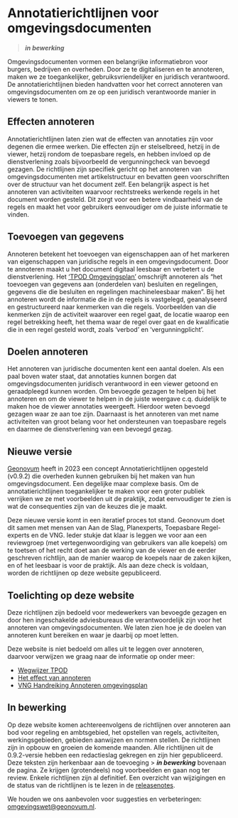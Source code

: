 Annotatierichtlijnen voor omgevingsdocumenten
======================

> _**in bewerking**_

Omgevingsdocumenten vormen een belangrijke informatiebron voor burgers, bedrijven en overheden. Door ze te digitaliseren en te annoteren, maken we ze toegankelijker, gebruiksvriendelijker en juridisch verantwoord. De annotatierichtlijnen bieden handvatten voor het correct annoteren van omgevingsdocumenten om ze op een juridisch verantwoorde manier in viewers te tonen.  

Effecten annoteren
-------------------------

Annotatierichtlijnen laten zien wat de effecten van annotaties zijn voor degenen die ermee werken. Die effecten zijn er stelselbreed, hetzij in de viewer, hetzij rondom de toepasbare regels, en hebben invloed op de dienstverlening zoals bijvoorbeeld de vergunningcheck van bevoegd gezagen. De richtlijnen zijn specifiek gericht op het annoteren van omgevingsdocumenten met artikelstructuur en bevatten geen voorschriften over de structuur van het document zelf. Een belangrijk aspect is het annoteren van activiteiten waarvoor rechtstreeks werkende regels in het document worden gesteld. Dit zorgt voor een betere vindbaarheid van de regels en maakt het voor gebruikers eenvoudiger om de juiste informatie te vinden. 

Toevoegen van gegevens
-------------------------

Annoteren betekent het toevoegen van eigenschappen aan of het markeren van eigenschappen van juridische regels in een omgevingsdocument. Door te annoteren maakt u het document digitaal leesbaar en verbetert u de dienstverlening. Het [‘TPOD Omgevingsplan’](https://docs.geostandaarden.nl/tpod/def-st-TPOD-OP-20231215/) omschrijft annoteren als “het toevoegen van gegevens aan (onderdelen van) besluiten en regelingen, gegevens die die besluiten en regelingen machineleesbaar maken”. Bij het annoteren wordt de informatie die in de regels is vastgelegd, geanalyseerd en gestructureerd naar kenmerken van die regels. Voorbeelden van die kenmerken zijn de activiteit waarover een regel gaat, de locatie waarop een regel betrekking heeft, het thema waar de regel over gaat en de kwalificatie die in een regel gesteld wordt, zoals ‘verbod’ en ‘vergunningplicht’.  

Doelen annoteren
-------------------------

Het annoteren van juridische documenten kent een aantal doelen. Als een paal boven water staat, dat annotaties kunnen borgen dat omgevingsdocumenten juridisch verantwoord in een viewer getoond en geraadpleegd kunnen worden. Om bevoegde gezagen te helpen bij het annoteren en om de viewer te helpen in de juiste weergave c.q. duidelijk te maken hoe de viewer annotaties weergeeft. Hierdoor weten bevoegd gezagen waar ze aan toe zijn. Daarnaast is het annoteren van met name activiteiten van groot belang voor het ondersteunen van toepasbare regels en daarmee de dienstverlening van een bevoegd gezag. 

Nieuwe versie
-------------------------

[Geonovum](https://www.geonovum.nl/) heeft in 2023 een concept Annotatierichtlijnen opgesteld (v0.9.2) die overheden kunnen gebruiken bij het maken van hun omgevingsdocument. Een degelijke maar complexe basis. Om de annotatierichtlijnen toegankelijker te maken voor een groter publiek verrijken we ze met voorbeelden uit de praktijk, zodat eenvoudiger te zien is wat de consequenties zijn van de keuzes die je maakt. 

Deze nieuwe versie komt in een iteratief proces tot stand. Geonovum doet dit samen met mensen van Aan de Slag, Planexperts, Toepasbare Regel-experts en de VNG. Ieder stukje dat klaar is leggen we voor aan een reviewgroep (met vertegenwoordiging van gebruikers van alle koepels) om te toetsen of het recht doet aan de werking van de viewer en de eerder geschreven richtlijn, aan de manier waarop de koepels naar de zaken kijken, en of het leesbaar is voor de praktijk. Als aan deze check is voldaan, worden de richtlijnen op deze website gepubliceerd.  

Toelichting op deze website 
-------------------------

Deze richtlijnen zijn bedoeld voor medewerkers van bevoegde gezagen en door hen ingeschakelde adviesbureaus die verantwoordelijk zijn voor het annoteren van omgevingsdocumenten. We laten zien hoe je de doelen van annoteren kunt bereiken en waar je daarbij op moet letten.  

Deze website is niet bedoeld om alles uit te leggen over annoteren, daarvoor verwijzen we graag naar de informatie op onder meer: 
- [Wegwijzer TPOD](https://www.wegwijzertpod.nl/onderwerpen/annoteren)
- [Het effect van annoteren](https://www.wegwijzertpod.nl/publicaties/het-effect-van-annoteren)
- [VNG Handreiking Annoteren omgevingsplan](https://vng.nl/sites/default/files/2021-06/2021-03-vng-handreiking-annoteren-omgevingsplan-v4.pdf)  

In bewerking 
-------------------------

Op deze website komen achtereenvolgens de richtlijnen over annoteren aan bod voor regeling en ambtsgebied, het opstellen van regels, activiteiten, werkingsgebieden, gebieden aanwijzen en normen stellen. De richtlijnen zijn in opbouw en groeien de komende maanden. Alle richtlijnen uit de 0.9.2-versie hebben een redactieslag gekregen en zijn hier gepubliceerd. Deze teksten zijn herkenbaar aan de toevoeging > _**in bewerking**_ bovenaan de pagina. Ze krijgen (grotendeels) nog voorbeelden en gaan nog ter review. Enkele richtlijnen zijn al definitief. Een overzicht van wijzigingen en de status van de richtlijnen is te lezen in de [releasenotes](releasenotes.md). 

We houden we ons aanbevolen voor suggesties en verbeteringen: <a href="mailto:omgevingswet@geonovum.nl"> omgevingswet@geonovum.nl</a>. 

 
